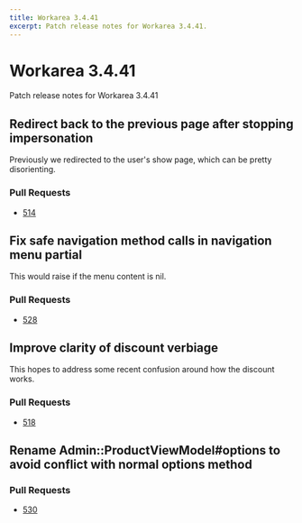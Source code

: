```yaml
---
title: Workarea 3.4.41
excerpt: Patch release notes for Workarea 3.4.41.
---
```


# Workarea 3.4.41

Patch release notes for Workarea 3.4.41

## Redirect back to the previous page after stopping impersonation

Previously we redirected to the user's show page, which can be pretty
disorienting.

### Pull Requests

- [514](https://github.com/workarea-commerce/workarea/pull/514)

## Fix safe navigation method calls in navigation menu partial

This would raise if the menu content is nil.

### Pull Requests

- [528](https://github.com/workarea-commerce/workarea/pull/528)

## Improve clarity of discount verbiage

This hopes to address some recent confusion around how the discount
works.

### Pull Requests

- [518](https://github.com/workarea-commerce/workarea/pull/518)

## Rename Admin::ProductViewModel#options to avoid conflict with normal options method

### Pull Requests

- [530](https://github.com/workarea-commerce/workarea/pull/530)
